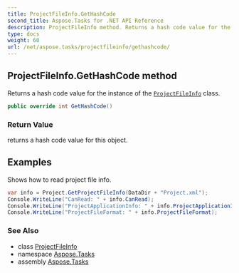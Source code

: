 ```yaml
---
title: ProjectFileInfo.GetHashCode
second_title: Aspose.Tasks for .NET API Reference
description: ProjectFileInfo method. Returns a hash code value for the instance of the ProjectFileInfo class
type: docs
weight: 60
url: /net/aspose.tasks/projectfileinfo/gethashcode/
---
```

## ProjectFileInfo.GetHashCode method

Returns a hash code value for the instance of the [`ProjectFileInfo`](../) class.

```csharp
public override int GetHashCode()
```

### Return Value

returns a hash code value for this object.

## Examples

Shows how to read project file info.

```csharp
var info = Project.GetProjectFileInfo(DataDir + "Project.xml");
Console.WriteLine("CanRead: " + info.CanRead);
Console.WriteLine("ProjectApplicationInfo: " + info.ProjectApplicationInfo);
Console.WriteLine("ProjectFileFormat: " + info.ProjectFileFormat);
```

### See Also

* class [ProjectFileInfo](../)
* namespace [Aspose.Tasks](../../projectfileinfo/)
* assembly [Aspose.Tasks](../../../)


